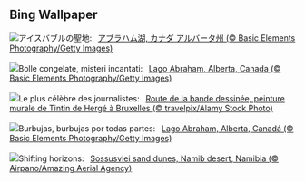 ## Bing Wallpaper
![](https://www.bing.com/th?id=OHR.BubbleLake_JA-JP3345547738_UHD.jpg&w=1000)アイスバブルの聖地:&nbsp;&ensp;[アブラハム湖, カナダ アルバータ州 (© Basic Elements Photography/Getty Images)](https://www.bing.com/th?id=OHR.BubbleLake_JA-JP3345547738_UHD.jpg)
<br><br/>
![](https://www.bing.com/th?id=OHR.BubbleLake_IT-IT6583176586_UHD.jpg&w=1000)Bolle congelate, misteri incantati:&nbsp;&ensp;[Lago Abraham, Alberta, Canada (© Basic Elements Photography/Getty Images)](https://www.bing.com/th?id=OHR.BubbleLake_IT-IT6583176586_UHD.jpg)
<br><br/>
![](https://www.bing.com/th?id=OHR.DayTintin_FR-FR9740389196_UHD.jpg&w=1000)Le plus célèbre des journalistes:&nbsp;&ensp;[Route de la bande dessinée, peinture murale de Tintin de Hergé à Bruxelles (© travelpix/Alamy Stock Photo)](https://www.bing.com/th?id=OHR.DayTintin_FR-FR9740389196_UHD.jpg)
<br><br/>
![](https://www.bing.com/th?id=OHR.BubbleLake_ES-ES9230701084_UHD.jpg&w=1000)Burbujas, burbujas por todas partes:&nbsp;&ensp;[Lago Abraham, Alberta, Canadá (© Basic Elements Photography/Getty Images)](https://www.bing.com/th?id=OHR.BubbleLake_ES-ES9230701084_UHD.jpg)
<br><br/>
![](https://www.bing.com/th?id=OHR.NamibiaDunes_EN-GB9795419612_UHD.jpg&w=1000)Shifting horizons:&nbsp;&ensp;[Sossusvlei sand dunes, Namib desert, Namibia (© Airpano/Amazing Aerial Agency)](https://www.bing.com/th?id=OHR.NamibiaDunes_EN-GB9795419612_UHD.jpg)
<br><br/>
